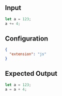 
## Input
```javascript input
let a = 123;
a += 4;
```

## Configuration
```json configuration
{
  "extension": "js"
}
```

## Expected Output
```javascript expected output
let a = 123;
a = a + 4;
```
